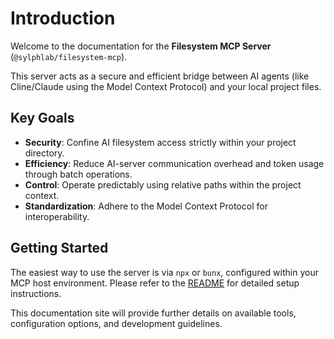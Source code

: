 # Introduction

Welcome to the documentation for the **Filesystem MCP Server** (`@sylphlab/filesystem-mcp`).

This server acts as a secure and efficient bridge between AI agents (like Cline/Claude using the Model Context Protocol) and your local project files.

## Key Goals

- **Security**: Confine AI filesystem access strictly within your project directory.
- **Efficiency**: Reduce AI-server communication overhead and token usage through batch operations.
- **Control**: Operate predictably using relative paths within the project context.
- **Standardization**: Adhere to the Model Context Protocol for interoperability.

## Getting Started

The easiest way to use the server is via `npx` or `bunx`, configured within your MCP host environment. Please refer to the [README](https://github.com/sylphlab/filesystem-mcp#readme) for detailed setup instructions.

This documentation site will provide further details on available tools, configuration options, and development guidelines.
